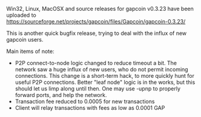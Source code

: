 Win32, Linux, MacOSX and source releases for gapcoin v0.3.23 have been uploaded to
https://sourceforge.net/projects/gapcoin/files/Gapcoin/gapcoin-0.3.23/

This is another quick bugfix release, trying to deal with the influx of new gapcoin users.

Main items of note:

* P2P connect-to-node logic changed to reduce timeout a bit.  The network saw a huge influx of new users, who do not permit incoming connections.  This change is a short-term hack, to more quickly hunt for useful P2P connections.  Better "leaf node" logic is in the works, but this should let us limp along until then.  One may use -upnp to properly forward ports, and help the network.
* Transaction fee reduced to 0.0005 for new transactions
* Client will relay transactions with fees as low as 0.0001 GAP
